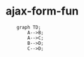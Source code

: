 # ajax-form-fun


```mermaid
    graph TD;
        A-->B;
        A-->C;
        B-->D;
        C-->D;
```

